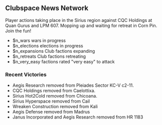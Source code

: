 
## Clubspace News Network

Player actions taking place in the Sirius region
against CQC Holdings at Quan Gurus and LPM 607.  Mopping up
and waiting for retreat in Corn Pin. Join the fun!

* $n_wars wars in progress
* $n_elections elections in progress
* $n_expansions Club factions expanding
* $n_retreats Club factions retreating
* $n_very_easy factions rated "very easy" to attack

### Recent Victories

* Aegis Research removed from Pleiades Sector KC-V c2-11.
* CQC Holdings removed from Caelottixa.
* Sirius Hot2Cold removed from Chicoana.
* Sirius Hyperspace removed from Cail
* Wreaken Construction removed from Kali
* Aegis Defense removed from Madrus
* Janus Incorporated and Aegis Research removed from HR 1183
